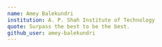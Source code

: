 ```yaml
---
name: Amey Balekundri
institution: A. P. Shah Institute of Technology
quote: Surpass the best to be the best.
github_user: amey-balekundri
---
```

